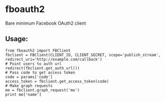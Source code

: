 # fboauth2
Bare minimum Facebook OAuth2 client

## Usage:
    from fboauth2 import FBClient
    fbclient = FBClient(CLIENT_ID, CLIENT_SECRET, scope='publish_stream', redirect_uri='http://example.com/callback')
    # Point users to auth url
    redirect(fbclient.get_auth_url())
    # Pass code to get access token
    code = params['code']
    access_token = fbclient.get_access_token(code)
    # Make graph requests
    me = fbclient.graph_request('me')
    print me['name']